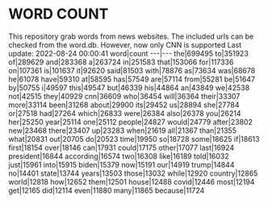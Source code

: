 # WORD COUNT
This repository grab words from news websites. The included urls can be checked from the word.db.
However, now only CNN is supported
Last update: 2022-08-24 00:00:41
word|count
---|---
the|699495
to|351923
of|289629
and|283368
a|263724
in|251583
that|153066
for|117336
on|107361
is|101637
it|92620
said|81503
with|78876
as|73634
was|68678
he|61078
have|59310
at|58595
has|57549
are|57114
from|55281
be|51647
by|50755
i|49597
this|49547
but|46339
his|44864
an|43849
we|42538
not|42515
they|40929
cnn|36609
who|36454
will|36364
their|33307
more|33114
been|31268
about|29900
its|29452
us|28894
she|27784
or|27518
had|27264
which|26833
were|26384
also|26378
you|26214
her|25250
year|25114
one|25112
people|24827
would|24779
after|23802
new|23468
there|23407
up|23283
when|21619
all|21367
than|21355
what|20831
out|20705
do|20523
time|19950
so|18728
some|18625
if|18613
first|18154
over|18146
can|17931
could|17175
other|17077
last|16924
president|16844
according|16574
two|16308
like|16189
told|16032
just|15961
into|15915
biden|15379
now|15191
our|14919
trump|14844
no|14401
state|13744
years|13503
those|13032
while|12920
country|12865
world|12818
how|12652
them|12501
house|12488
covid|12446
most|12194
get|12165
did|12114
even|11880
many|11865
because|11724
